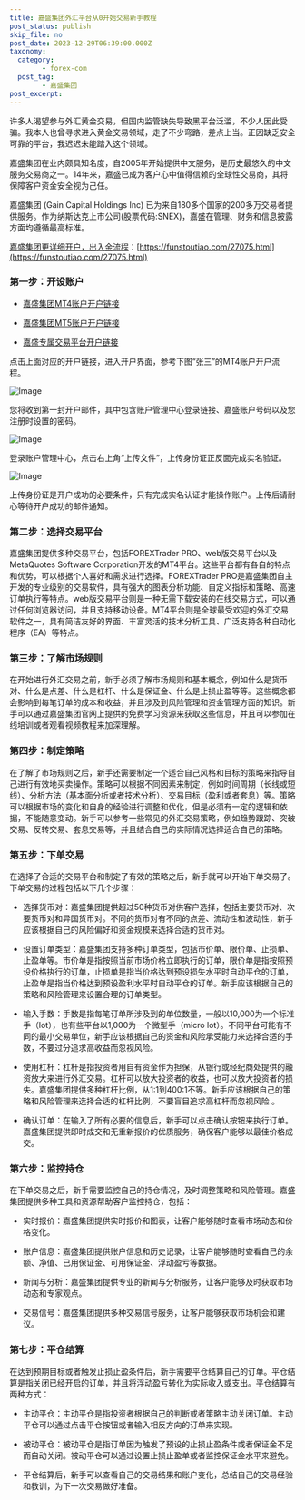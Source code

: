 ```yaml
---
title: 嘉盛集团外汇平台从0开始交易新手教程
post_status: publish
skip_file: no
post_date: 2023-12-29T06:39:00.000Z
taxonomy:
  category:
        - forex-com
  post_tag:
        - 嘉盛集团
post_excerpt: 
---
```

许多人渴望参与外汇黄金交易，但国内监管缺失导致黑平台泛滥，不少人因此受骗。我本人也曾寻求进入黄金交易领域，走了不少弯路，差点上当。正因缺乏安全可靠的平台，我迟迟未能踏入这个领域。

嘉盛集团在业内颇具知名度，自2005年开始提供中文服务，是历史最悠久的中文服务交易商之一。14年来，嘉盛已成为客户心中值得信赖的全球性交易商，其将保障客户资金安全视为己任。

嘉盛集团 (Gain Capital Holdings Inc) 已为来自180多个国家的200多万交易者提供服务。作为纳斯达克上市公司(股票代码:SNEX)，嘉盛在管理、财务和信息披露方面均遵循最高标准。

[嘉盛集团更详细开户，出入金流程](https://funstoutiao.com/27075.html)：[https://funstoutiao.com/27075.html](https://funstoutiao.com/27075.html)

### 第一步：开设账户

* [嘉盛集团MT4账户开户链接](https://s.ssgg.net/jsmt4)

* [嘉盛集团MT5账户开户链接](https://s.ssgg.net/jsmt5)

* [嘉盛专属交易平台开户链接](https://s.ssgg.net/js)

点击上面对应的开户链接，进入开户界面，参考下图“张三”的MT4账户开户流程。

![Image](https://prod-files-secure.s3.us-west-2.amazonaws.com/39ed1227-6d7d-4570-be36-9ccd4a2c4241/7a167aea-686b-400d-af59-4e18eb607a40/640.png?X-Amz-Algorithm=AWS4-HMAC-SHA256&X-Amz-Content-Sha256=UNSIGNED-PAYLOAD&X-Amz-Credential=ASIAZI2LB46672FQQTSY%2F20250308%2Fus-west-2%2Fs3%2Faws4_request&X-Amz-Date=20250308T101313Z&X-Amz-Expires=3600&X-Amz-Security-Token=IQoJb3JpZ2luX2VjEBAaCXVzLXdlc3QtMiJIMEYCIQDkpoETIutmwucbuNQ9vRUwOXdhQsesCA9yZXBiJ0VZAwIhAO4c9i%2B9489SkJbBMjJxKtzTbVHKWbKMt2cWt9y%2FgnCJKv8DCFgQABoMNjM3NDIzMTgzODA1IgwmQyhUrYzv73YxBcwq3AMkvqUeKSiLVDNudjn1v3RZe6kSoi7DwZg97puzVah8uARO6djErpG%2F7ii535jIwraIi32vXALgQodFDf7FMsmCM%2BOGvHQD3WjN2QS%2FjzJzzQfNowuPXSErEAIXQogBNGioYMcqEz0fKRbNV86aPqEmNy6gS2gFIA%2BLEQ%2BLqKtLOiwzaDXoZa3hTjk%2FYwMzcvUUGqg8cn3xY8WLoFLU98LQ3dh%2FLh%2B5Snk2mqEj9QLxkoUtnqVqwb%2FNPFV7OqqtziEEpLjF2%2FvmeQ03qqky6gql%2FONCvHe02wzffAppEkmIiXfuRYaAGMloPySOLEUhqJuzQ8tum9uoumOSzeCVQGcqV5dXSz7wUgI4q7Sy8QZu8ZK%2Bp7mjf4QpaIZ8Bt4pQDajvKGRA4Ljm%2BqkQqIZ8Go38itcU942tYSpF%2FSt6JG%2B6SJSfM1SoDlEfUqilaRwo0TaXNaUcse7mcTqnP1jpJ0uaDtQXdct6d%2Brx8wF%2ByGd0X%2Faw3NhBiDCtjaZQUpHWyPCH3zuxkt17wpQ9aMqq3EmgnzG8JnM69VMcRhw9pGugnZvE4exJmHDxf5dX6q3NgW0LqQvJNYrhUcjfZYuqCsg4sJAQVrBmswr7zTeKxZAah9lxEOrbixLztwgPzDu3q%2B%2BBjqkAeYOgc25wMgwPvBKx686R%2BTNyC208r1N%2FKb4T%2FIi5AIO5PBJwXedeDuNXSXwvwI3DOyoOBPeEUNRTWqcNZYPZOlT%2BTbcqvYXE1D1eMph7MWQJj7LbCPXqj3H3wnfkNPOIFErMhcZAz%2Bt7zkfkmCp8XmSphOfhAp4h2mbPqXtBZF17xw%2ByW7FcOrfnEitfo4gI1Fdz%2BcRCrQgVzcFdGYHJUf6o3zG&X-Amz-Signature=f3c55fbfdd6f6bca36d6b55da3051521ffa25e9f037fd24c39f47a16febd0d0a&X-Amz-SignedHeaders=host&x-id=GetObject)

您将收到第一封开户邮件，其中包含账户管理中心登录链接、嘉盛账户号码以及您注册时设置的密码。

![Image](https://prod-files-secure.s3.us-west-2.amazonaws.com/39ed1227-6d7d-4570-be36-9ccd4a2c4241/eaa1c6b3-2877-4284-a0e1-530e222c27fb/image.png?X-Amz-Algorithm=AWS4-HMAC-SHA256&X-Amz-Content-Sha256=UNSIGNED-PAYLOAD&X-Amz-Credential=ASIAZI2LB46672FQQTSY%2F20250308%2Fus-west-2%2Fs3%2Faws4_request&X-Amz-Date=20250308T101313Z&X-Amz-Expires=3600&X-Amz-Security-Token=IQoJb3JpZ2luX2VjEBAaCXVzLXdlc3QtMiJIMEYCIQDkpoETIutmwucbuNQ9vRUwOXdhQsesCA9yZXBiJ0VZAwIhAO4c9i%2B9489SkJbBMjJxKtzTbVHKWbKMt2cWt9y%2FgnCJKv8DCFgQABoMNjM3NDIzMTgzODA1IgwmQyhUrYzv73YxBcwq3AMkvqUeKSiLVDNudjn1v3RZe6kSoi7DwZg97puzVah8uARO6djErpG%2F7ii535jIwraIi32vXALgQodFDf7FMsmCM%2BOGvHQD3WjN2QS%2FjzJzzQfNowuPXSErEAIXQogBNGioYMcqEz0fKRbNV86aPqEmNy6gS2gFIA%2BLEQ%2BLqKtLOiwzaDXoZa3hTjk%2FYwMzcvUUGqg8cn3xY8WLoFLU98LQ3dh%2FLh%2B5Snk2mqEj9QLxkoUtnqVqwb%2FNPFV7OqqtziEEpLjF2%2FvmeQ03qqky6gql%2FONCvHe02wzffAppEkmIiXfuRYaAGMloPySOLEUhqJuzQ8tum9uoumOSzeCVQGcqV5dXSz7wUgI4q7Sy8QZu8ZK%2Bp7mjf4QpaIZ8Bt4pQDajvKGRA4Ljm%2BqkQqIZ8Go38itcU942tYSpF%2FSt6JG%2B6SJSfM1SoDlEfUqilaRwo0TaXNaUcse7mcTqnP1jpJ0uaDtQXdct6d%2Brx8wF%2ByGd0X%2Faw3NhBiDCtjaZQUpHWyPCH3zuxkt17wpQ9aMqq3EmgnzG8JnM69VMcRhw9pGugnZvE4exJmHDxf5dX6q3NgW0LqQvJNYrhUcjfZYuqCsg4sJAQVrBmswr7zTeKxZAah9lxEOrbixLztwgPzDu3q%2B%2BBjqkAeYOgc25wMgwPvBKx686R%2BTNyC208r1N%2FKb4T%2FIi5AIO5PBJwXedeDuNXSXwvwI3DOyoOBPeEUNRTWqcNZYPZOlT%2BTbcqvYXE1D1eMph7MWQJj7LbCPXqj3H3wnfkNPOIFErMhcZAz%2Bt7zkfkmCp8XmSphOfhAp4h2mbPqXtBZF17xw%2ByW7FcOrfnEitfo4gI1Fdz%2BcRCrQgVzcFdGYHJUf6o3zG&X-Amz-Signature=6d7717c2496a214fd67eb7aaed6f73e970e6222ff4b0f532f093582bd0888278&X-Amz-SignedHeaders=host&x-id=GetObject)

登录账户管理中心，点击右上角“上传文件”，上传身份证正反面完成实名验证。

![Image](https://prod-files-secure.s3.us-west-2.amazonaws.com/39ed1227-6d7d-4570-be36-9ccd4a2c4241/54090639-09fc-46b4-a135-e0289f707147/image.png?X-Amz-Algorithm=AWS4-HMAC-SHA256&X-Amz-Content-Sha256=UNSIGNED-PAYLOAD&X-Amz-Credential=ASIAZI2LB46672FQQTSY%2F20250308%2Fus-west-2%2Fs3%2Faws4_request&X-Amz-Date=20250308T101313Z&X-Amz-Expires=3600&X-Amz-Security-Token=IQoJb3JpZ2luX2VjEBAaCXVzLXdlc3QtMiJIMEYCIQDkpoETIutmwucbuNQ9vRUwOXdhQsesCA9yZXBiJ0VZAwIhAO4c9i%2B9489SkJbBMjJxKtzTbVHKWbKMt2cWt9y%2FgnCJKv8DCFgQABoMNjM3NDIzMTgzODA1IgwmQyhUrYzv73YxBcwq3AMkvqUeKSiLVDNudjn1v3RZe6kSoi7DwZg97puzVah8uARO6djErpG%2F7ii535jIwraIi32vXALgQodFDf7FMsmCM%2BOGvHQD3WjN2QS%2FjzJzzQfNowuPXSErEAIXQogBNGioYMcqEz0fKRbNV86aPqEmNy6gS2gFIA%2BLEQ%2BLqKtLOiwzaDXoZa3hTjk%2FYwMzcvUUGqg8cn3xY8WLoFLU98LQ3dh%2FLh%2B5Snk2mqEj9QLxkoUtnqVqwb%2FNPFV7OqqtziEEpLjF2%2FvmeQ03qqky6gql%2FONCvHe02wzffAppEkmIiXfuRYaAGMloPySOLEUhqJuzQ8tum9uoumOSzeCVQGcqV5dXSz7wUgI4q7Sy8QZu8ZK%2Bp7mjf4QpaIZ8Bt4pQDajvKGRA4Ljm%2BqkQqIZ8Go38itcU942tYSpF%2FSt6JG%2B6SJSfM1SoDlEfUqilaRwo0TaXNaUcse7mcTqnP1jpJ0uaDtQXdct6d%2Brx8wF%2ByGd0X%2Faw3NhBiDCtjaZQUpHWyPCH3zuxkt17wpQ9aMqq3EmgnzG8JnM69VMcRhw9pGugnZvE4exJmHDxf5dX6q3NgW0LqQvJNYrhUcjfZYuqCsg4sJAQVrBmswr7zTeKxZAah9lxEOrbixLztwgPzDu3q%2B%2BBjqkAeYOgc25wMgwPvBKx686R%2BTNyC208r1N%2FKb4T%2FIi5AIO5PBJwXedeDuNXSXwvwI3DOyoOBPeEUNRTWqcNZYPZOlT%2BTbcqvYXE1D1eMph7MWQJj7LbCPXqj3H3wnfkNPOIFErMhcZAz%2Bt7zkfkmCp8XmSphOfhAp4h2mbPqXtBZF17xw%2ByW7FcOrfnEitfo4gI1Fdz%2BcRCrQgVzcFdGYHJUf6o3zG&X-Amz-Signature=37120102f573b1164d632e7e56383adb735c50be062abb823aa14442bad8dfe7&X-Amz-SignedHeaders=host&x-id=GetObject)

上传身份证是开户成功的必要条件，只有完成实名认证才能操作账户。上传后请耐心等待开户成功的邮件通知。

### 第二步：选择交易平台

嘉盛集团提供多种交易平台，包括FOREXTrader PRO、web版交易平台以及MetaQuotes Software Corporation开发的MT4平台。这些平台都有各自的特点和优势，可以根据个人喜好和需求进行选择。FOREXTrader PRO是嘉盛集团自主开发的专业级别的交易软件，具有强大的图表分析功能、自定义指标和策略、高速订单执行等特点。web版交易平台则是一种无需下载安装的在线交易方式，可以通过任何浏览器访问，并且支持移动设备。MT4平台则是全球最受欢迎的外汇交易软件之一，具有简洁友好的界面、丰富灵活的技术分析工具、广泛支持各种自动化程序（EA）等特点。

### 第三步：了解市场规则

在开始进行外汇交易之前，新手必须了解市场规则和基本概念，例如什么是货币对、什么是点差、什么是杠杆、什么是保证金、什么是止损止盈等等。这些概念都会影响到每笔订单的成本和收益，并且涉及到风险管理和资金管理方面的知识。新手可以通过嘉盛集团官网上提供的免费学习资源来获取这些信息，并且可以参加在线培训或者观看视频教程来加深理解。

### 第四步：制定策略

在了解了市场规则之后，新手还需要制定一个适合自己风格和目标的策略来指导自己进行有效地买卖操作。策略可以根据不同因素来制定，例如时间周期（长线或短线）、分析方法（基本面分析或者技术分析）、交易目标（盈利或者套息）等。策略可以根据市场的变化和自身的经验进行调整和优化，但是必须有一定的逻辑和依据，不能随意变动。新手可以参考一些常见的外汇交易策略，例如趋势跟踪、突破交易、反转交易、套息交易等，并且结合自己的实际情况选择适合自己的策略。

### 第五步：下单交易

在选择了合适的交易平台和制定了有效的策略之后，新手就可以开始下单交易了。下单交易的过程包括以下几个步骤：

* 选择货币对：嘉盛集团提供超过50种货币对供客户选择，包括主要货币对、次要货币对和异国货币对。不同的货币对有不同的点差、流动性和波动性，新手应该根据自己的风险偏好和资金规模来选择合适的货币对。

* 设置订单类型：嘉盛集团支持多种订单类型，包括市价单、限价单、止损单、止盈单等。市价单是指按照当前市场价格立即执行的订单，限价单是指按照预设价格执行的订单，止损单是指当价格达到预设损失水平时自动平仓的订单，止盈单是指当价格达到预设盈利水平时自动平仓的订单。新手应该根据自己的策略和风险管理来设置合理的订单类型。

* 输入手数：手数是指每笔订单所涉及到的单位数量，一般以10,000为一个标准手（lot），也有些平台以1,000为一个微型手（micro lot）。不同平台可能有不同的最小交易单位，新手应该根据自己的资金和风险承受能力来选择合适的手数，不要过分追求高收益而忽视风险。

* 使用杠杆：杠杆是指投资者用自有资金作为担保，从银行或经纪商处提供的融资放大来进行外汇交易。杠杆可以放大投资者的收益，也可以放大投资者的损失。嘉盛集团提供多种杠杆比例，从1:1到400:1不等。新手应该根据自己的策略和风险管理来选择合适的杠杆比例，不要盲目追求高杠杆而忽视风险 。

* 确认订单：在输入了所有必要的信息后，新手可以点击确认按钮来执行订单。嘉盛集团提供即时成交和无重新报价的优质服务，确保客户能够以最佳价格成交。

### 第六步：监控持仓

在下单交易之后，新手需要监控自己的持仓情况，及时调整策略和风险管理。嘉盛集团提供多种工具和资源帮助客户监控持仓，包括：

* 实时报价：嘉盛集团提供实时报价和图表，让客户能够随时查看市场动态和价格变化。

* 账户信息：嘉盛集团提供账户信息和历史记录，让客户能够随时查看自己的余额、净值、已用保证金、可用保证金、浮动盈亏等数据。

* 新闻与分析：嘉盛集团提供专业的新闻与分析服务，让客户能够及时获取市场动态和专家观点。

* 交易信号：嘉盛集团提供多种交易信号服务，让客户能够获取市场机会和建议。

### 第七步：平仓结算

在达到预期目标或者触发止损止盈条件后，新手需要平仓结算自己的订单。平仓结算是指关闭已经开启的订单，并且将浮动盈亏转化为实际收入或支出。平仓结算有两种方式：

* 主动平仓：主动平仓是指投资者根据自己的判断或者策略主动关闭订单。主动平仓可以通过点击平仓按钮或者输入相反方向的订单来实现。

* 被动平仓：被动平仓是指订单因为触发了预设的止损止盈条件或者保证金不足而自动关闭。被动平仓可以通过设置止损止盈单或者监控保证金水平来避免。

* 平仓结算后，新手可以查看自己的交易结果和账户变化，总结自己的交易经验和教训，为下一次交易做好准备。
